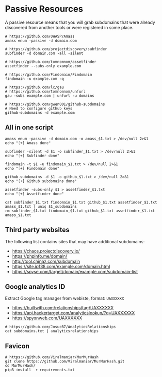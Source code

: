 # Passive Resources

A passive resource means that you will grab subdomains that were already discovered from another tools or were registered in some place.

```
# https://github.com/OWASP/Amass
amass enum -passive -d domain.com

# https://github.com/projectdiscovery/subfinder
subfinder -d domain.com -all -silent

# https://github.com/tomnomnom/assetfinder
assetfinder --subs-only example.com

# https://github.com/Findomain/Findomain
findomain -u example.com -q

# https://github.com/lc/gau
# https://github.com/tomnomnom/unfurl
gau -subs example.com | unfurl -u domains

# https://github.com/gwen001/github-subdomains
# Need to configure github keys
github-subdomains -d example.com
```

## All in one script

```tpl
amass enum -passive -d domain.com -o amass_$1.txt > /dev/null 2>&1
echo "[+] Amass done"

subfinder -silent -d $1 -o subfinder_$1.txt > /dev/null 2>&1
echo "[+] Subfinder done"

findomain -t $1 -u findomain_$1.txt > /dev/null 2>&1
echo "[+] Findomain done"

github-subdomains -d $1 -o github_$1.txt > /dev/null 2>&1
echo "[+] Github subdomains done"

assetfinder -subs-only $1 > assetfinder_$1.txt
echo "[+] Assetfinder done"

cat subfinder_$1.txt findomain_$1.txt github_$1.txt assetfinder_$1.txt amass_$1.txt | uniq $1_subdomains
rm subfinder_$1.txt findomain_$1.txt github_$1.txt assetfinder_$1.txt amass_$1.txt
```

## Third party websites

The following list contains sites that may have additional subdomains:


- https://chaos.projectdiscovery.io/
- https://phpinfo.me/domain/
- http://tool.chinaz.com/subdomain
- https://site.ip138.com/example.com/domain.html
- https://spyse.com/target/domain/example.com/subdomain-list

## Google analytics ID

Extract Google tag manager from webiste, format: `UAXXXXXX`

- https://builtwith.com/relationships/tag/UAXXXXXX
- https://api.hackertarget.com/analyticslookup/?q=UAXXXXXX
- https://spyonweb.com/UAXXXXXX

```
# https://github.com/Josue87/AnalyticsRelationships
cat subdomains.txt | analyticsrelationships
```

## Favicon

```
# https://github.com/Viralmaniar/MurMurHash
git clone https://github.com/Viralmaniar/MurMurHash.git
cd MurMurHash/
pip3 install -r requirements.txt
```


